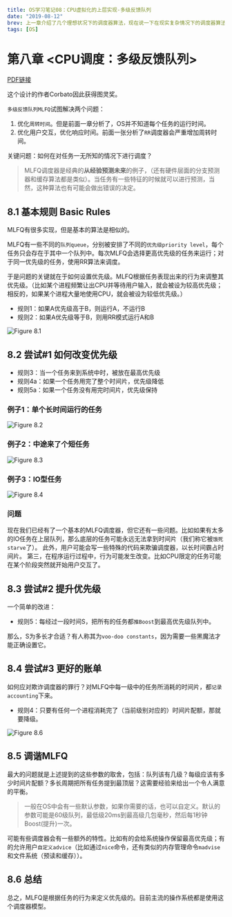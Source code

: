 ```yaml lw-blog-meta
title: OS学习笔记08：CPU虚拟化的上层实现-多级反馈队列
date: "2019-08-12"
brev: 上一章介绍了几个理想状况下的调度器算法，现在说一下在现实复杂情况下的调度器算法。
tags: [OS]
```


# 第八章 <CPU调度：多级反馈队列>

[PDF链接](http://pages.cs.wisc.edu/~remzi/OSTEP/cpu-sched-mlfq.pdf)

这个设计的作者Corbato因此获得图灵奖。

`多级反馈队列MLFQ`试图解决两个问题：

1. 优化`周转时间`。但是前面一章分析了，OS并不知道每个任务的运行时间。
2. 优化用户交互，优化响应时间。前面一张分析了`RR`调度器会严重增加周转时间。

关键问题：如何在对任务一无所知的情况下进行调度？

> MLFQ调度器是经典的**从经验预测未来**的例子，（还有硬件层面的分支预测器和缓存算法都是类似）。当任务有一些特征的时候就可以进行预测，当然，这种算法也有可能会做出错误的决定。

## 8.1 基本规则 Basic Rules

MLFQ有很多实现，但是基本的算法是相似的。

MLFQ有一些不同的`队列queue`，分别被安排了不同的`优先级priority level`，每个任务只会存在于其中一个队列中。每次MLFQ会选择更高优先级的任务来运行；对于同一优先级的任务，使用RR算法来调度。

于是问题的关键就在于如何设置优先级。MLFQ根据任务表现出来的行为来调整其优先级。（比如某个进程频繁让出CPU并等待用户输入，就会被设为较高优先级；相反的，如果某个进程大量地使用CPU，就会被设为较低优先级。）

- 规则1：如果A优先级高于B，则运行A，不运行B
- 规则2：如果A优先级等于B，则用RR模式运行A和B

![Figure 8.1](https://saodd.github.io/tech-blog-pic/2019/2019-08-12-Fig-8-1.png)

## 8.2 尝试#1 如何改变优先级

- 规则3：当一个任务来到系统中时，被放在最高优先级
- 规则4a：如果一个任务用完了整个时间片，优先级降低
- 规则5a：如果一个任务没有用完时间片，优先级保持

### 例子1：单个长时间运行的任务

![Figure 8.2](https://saodd.github.io/tech-blog-pic/2019/2019-08-12-Fig-8-2.png)

### 例子2：中途来了个短任务

![Figure 8.3](https://saodd.github.io/tech-blog-pic/2019/2019-08-12-Fig-8-3.png)

### 例子3：IO型任务

![Figure 8.4](https://saodd.github.io/tech-blog-pic/2019/2019-08-12-Fig-8-4.png)

### 问题

现在我们已经有了一个基本的MLFQ调度器，但它还有一些问题。比如如果有太多的IO任务在上层队列，那么底层的任务可能永远无法拿到时间片（我们称它被`饿死starve`了）。
此外，用户可能会写一些特殊的代码来欺骗调度器，以长时间霸占时间片。
第三，在程序运行过程中，行为可能发生改变。比如CPU限定的任务可能在某个阶段突然就开始用户交互了。

## 8.3 尝试#2 提升优先级

一个简单的改进：

- 规则5：每经过一段时间S，把所有的任务都`推Boost`到最高优先级队列中。

那么，S为多长才合适？有人称其为`voo-doo constants`，因为需要一些黑魔法才能正确设置它。

## 8.4 尝试#3 更好的账单

如何应对欺诈调度器的罪行？对MLFQ中每一级中的任务所消耗的时间片，都`记录accounting`下来。

- 规则4：只要有任何一个进程消耗完了（当前级别对应的）时间片配额，那就要降级。

![Figure 8.6](https://saodd.github.io/tech-blog-pic/2019/2019-08-12-Fig-8-6.png)

## 8.5 调谐MLFQ

最大的问题就是上述提到的这些参数的取舍，包括：队列该有几级？每级应该有多少时间片配额？多长周期把所有任务提到最顶层？这需要经验来给出一个令人满意的平衡。

> 一般在OS中会有一些默认参数，如果你需要的话，也可以自定义。默认的参数可能是60级队列，最低级20ms到最高级几包毫秒，然后每1秒钟Boost(提升)一次。

可能有些调度器会有一些额外的特性。比如有的会给系统操作保留最高优先级；有的允许用户`自定义advice`（比如通过`nice`命令，还有类似的内存管理命令`madvise`和文件系统（预读和缓存））。

## 8.6 总结

总之，MLFQ是根据任务的行为来定义优先级的。目前主流的操作系统都是使用这个调度器模型。
